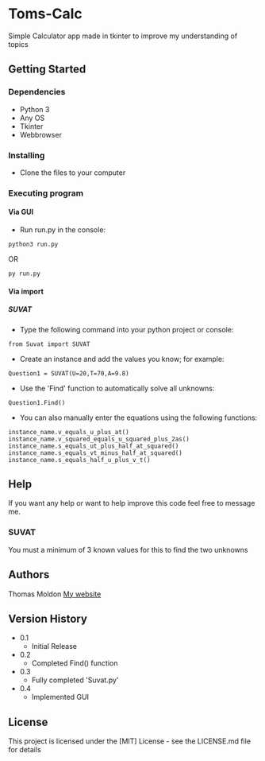 # Toms-Calc

Simple Calculator app made in tkinter to improve my understanding of topics

## Getting Started

### Dependencies

* Python 3
* Any OS
* Tkinter
* Webbrowser

### Installing

* Clone the files to your computer

### Executing program

#### Via GUI

* Run run.py in the console:
```
python3 run.py
```
OR
```
py run.py
```

#### Via import

##### SUVAT

* Type the following command into your python project or console:
```
from Suvat import SUVAT
```
* Create an instance and add the values you know; for example:
```
Question1 = SUVAT(U=20,T=70,A=9.8)
```
* Use the 'Find' function to automatically solve all unknowns:
```
Question1.Find()
```
* You can also manually enter the equations using the following functions:
```
instance_name.v_equals_u_plus_at()
instance_name.v_squared_equals_u_squared_plus_2as()
instance_name.s_equals_ut_plus_half_at_squared()
instance_name.s_equals_vt_minus_half_at_squared()
instance_name.s_equals_half_u_plus_v_t()
```
## Help

If you want any help or want to help improve this code feel free to message me.

### SUVAT
You must a minimum of 3 known values for this to find the two unknowns

## Authors
Thomas Moldon
[My website](https://moldon.me)

## Version History
* 0.1
    * Initial Release
* 0.2
    * Completed Find() function
* 0.3
    * Fully completed 'Suvat.py'
* 0.4
    * Implemented GUI

## License

This project is licensed under the [MIT] License - see the LICENSE.md file for details
